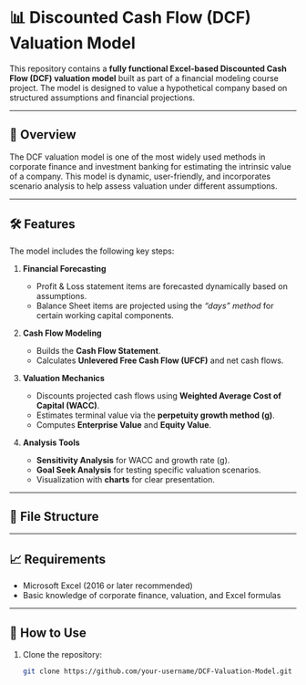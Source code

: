 # 📊 Discounted Cash Flow (DCF) Valuation Model  

This repository contains a **fully functional Excel-based Discounted Cash Flow (DCF) valuation model** built as part of a financial modeling course project. The model is designed to value a hypothetical company based on structured assumptions and financial projections.  

---

## 🔎 Overview  

The DCF valuation model is one of the most widely used methods in corporate finance and investment banking for estimating the intrinsic value of a company. This model is dynamic, user-friendly, and incorporates scenario analysis to help assess valuation under different assumptions.  

---

## 🛠 Features  

The model includes the following key steps:  

1. **Financial Forecasting**  
   - Profit & Loss statement items are forecasted dynamically based on assumptions.  
   - Balance Sheet items are projected using the *“days” method* for certain working capital components.  

2. **Cash Flow Modeling**  
   - Builds the **Cash Flow Statement**.  
   - Calculates **Unlevered Free Cash Flow (UFCF)** and net cash flows.  

3. **Valuation Mechanics**  
   - Discounts projected cash flows using **Weighted Average Cost of Capital (WACC)**.  
   - Estimates terminal value via the **perpetuity growth method (g)**.  
   - Computes **Enterprise Value** and **Equity Value**.  

4. **Analysis Tools**  
   - **Sensitivity Analysis** for WACC and growth rate (g).  
   - **Goal Seek Analysis** for testing specific valuation scenarios.  
   - Visualization with **charts** for clear presentation.  

---

## 📂 File Structure  


---

## 📈 Requirements  

- Microsoft Excel (2016 or later recommended)  
- Basic knowledge of corporate finance, valuation, and Excel formulas  

---

## 🚀 How to Use  

1. Clone the repository:  
   ```bash
   git clone https://github.com/your-username/DCF-Valuation-Model.git

